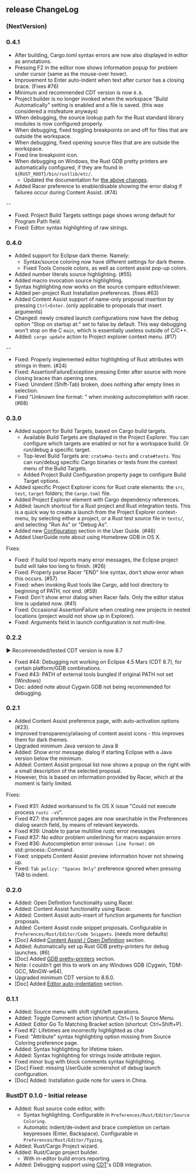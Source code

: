 ## release ChangeLog

### (NextVersion)


### 0.4.1
 * After building, Cargo.toml syntax errors are now also displayed in editor as annotations.
 * Pressing F2 in the editor now shows information popup for problem under cursor (same as the mouse-over hover).
 * Improvement to Enter auto-indent when text after cursor has a closing brace. (Fixes #76)
 * Minimum and recommended CDT version is now `8.8`.
 * Project builder is no longer invoked when the workspace "Build Automatically" setting is enabled and a file is saved. (this was considered a misfeature anyways)
 * When debugging, the source lookup path for the Rust standard library modules is now configured properly.
 * When debugging, fixed toggling breakpoints on and off for files that are outside the workspace.
 * When debugging, fixed opening source files that are are outside the workspace.
 * Fixed line breakpoint icon.
 * When debugging on Windows, the Rust GDB pretty printers are automatically configured, if they are found in `${RUST_ROOT}/bin/rustlib/etc/`.
   * Updated the documentation for [the above changes](documentation/UserGuide.md#gdb-pretty-printers).
 * Added Racer preference to enable/disable showing the error dialog if failures occur during Content Assist. (#74)

--
 * Fixed: Project Build Targets settings page shows wrong default for Program Path field.
 * Fixed: Editor syntax highlighting of raw strings.

 
### 0.4.0
 * Added support for Eclipse dark theme. Namely:  
   * Syntax/source coloring now have different settings for dark theme.
   * Fixed Tools Console colors, as well as content assist pop-up colors. 
 * Added number literals source highlighting. (#55)
 * Added macro invocation source highlighting.
 * Syntax highlighting now works on the source compare editor/viewer.
 * Added per-project Rust Installation preferences. (fixes #63)
 * Added Content Assist support of name-only proposal insertion by pressing `Ctrl+Enter`. (only applicable to proposals that insert arguments)
 * Changed: newly created launch configurations now have the debug option "Stop on startup at:" set to false by default. This way debugging won't stop on the C `main`, which is essentially useless outside of C/C++.
 * Added: `cargo update` action to Project explorer context menu. (#17)

--
 * Fixed: Properly implemented editor highlighting of Rust attributes with strings in them. (#24)
 * Fixed: AssertionFailureException pressing Enter after source with more closing braces than opening ones.
 * Fixed: Unindent (Shift-Tab) broken, does nothing after empty lines in selection.
 * Fixed "Unknown line format: " when invoking autocompletion with racer. (#68)
 

### 0.3.0
 * Added support for Build Targets, based on Cargo build targets.
   * Available Build Targets are displayed in the Project Explorer.  You can configure which targets are enabled or not for a workspace build. Or run/debug a specific target.
   * Top-level Build Targets are: `crate#no-tests` and `crate#tests`. You can run/debug specific Cargo binaries or tests from the context menu of the Build Targets.
   * Added Project Build Configuration property page to configure Build Target options.
 * Added specific Project Explorer icons for Rust crate elements: the `src`, `test`, `target` folders; the `Cargo.toml` file.
 * Added Project Explorer element with Cargo dependency references.
 * Added: launch shortcut for a Rust project and Rust integration tests. This is a quick way to create a launch from the Project Explorer context-menu, by selecting either a project, or a Rust test source file in `tests/`, and selecting "Run As" or "Debug As".
 * Added new [Configuration](documentation/UserGuide.md#configuration) section in the User Guide. (#46)
 * Added UserGuide note about using Homebrew GDB in OS X.

Fixes:

 * Fixed: if build tool reports many error messages, the Eclipse project build will take too long to finish. (#26)
 * Fixed: Properly parse Racer "END" line syntax, don't show error when this occurs. (#57)
 * Fixed: when invoking Rust tools like Cargo, add tool directory to beginning of PATH, not end. (#59)
 * Fixed: Don't show error dialog when Racer fails. Only the editor status line is updated now. (#41)
 * Fixed: Occasional AssertionFailure when creating new projects in nested locations (project would not show up in Explorer).
 * Fixed: Arguments field in launch configuration is not multi-line.

### 0.2.2
  ▶ Recommended/tested CDT version is now 8.7
 * Fixed #44: Debugging not working on Eclipse 4.5 Mars (CDT 8.7), for certain platform/GDB combinations.
 * Fixed #43: PATH of external tools bungled if original PATH not set (Windows)
 * Doc: added note about Cygwin GDB not being recommended for debugging. 

### 0.2.1
 * Added Content Assist preference page, with auto-activation options (#23).
 * Improved transparency/aliasing of content assist icons - this improves them for dark themes.
 * Upgraded minimum Java version to Java 8
  * Added: Show error message dialog if starting Eclipse with a Java version below the minimum.
 * Added: Content Assist proposal list now shows a popup on the right with a small description of the selected proposal.
  * However, this is based on information provided by Racer, which at the moment is fairly limited.

Fixes:
 * Fixed #31: Added workaround to fix OS X issue "Could not execute process `rustc -vV`". 
 * Fixed #27: the preference pages are now searchable in the Preferences dialog search field, by means of relevant keywords.
 * Fixed #39: Unable to parse multiline rustc error messages
 * Fixed #37: No editor problem underlining for macro expansion errors
 * Fixed #36: Autocompletion error `Unknown line format:` on std::process::Command.
 * Fixed: snippets Content Assist preview information hover not showing up.
 * Fixed: `Tab policy: "Spaces Only"` preference ignored when pressing TAB to indent.


### 0.2.0
 * Added: Open Definition functionality using Racer.
 * Added: Content Assist functionality using Racer.
  * Added: Content Assist auto-insert of function arguments for function proposals.
  * Added: Content Assist code snippet proposals. Configurable in `Preferences/Rust/Editor/Code Snippets`. (needs more defaults)
  * [Doc] Added [Content Assist / Open Definition](documentation/UserGuide.md#content-assist--open-definition) section.
 * Added: Automatically set up Rust GDB pretty-printers for debug launches. (#6)
  * [Doc] Added [GDB pretty-printers](documentation/UserGuide.md#gdb-pretty-printers) section.
  * Note: I couldn't get this to work on any Windows GDB (Cygwin, TDM-GCC, MinGW-w64).
 * Upgraded minimum CDT version to 8.6.0.
 * [Doc] Added [Editor auto-indentation](documentation/UserGuide.md#editor-newline-auto-indentation) section.
  

### 0.1.1
 * Added: Source menu with shift right/left operations.
 * Added: Toggle Comment action (shortcut: Ctrl+/) to Source Menu.
 * Added: Editor Go To Matching Bracket action (shortcut: Ctrl+Shift+P).
 * Fixed #2: Lifetimes are incorrectly highlighted as char
 * Fixed: "Attribute" syntax highlighting option missing from Source Coloring preference page.
 * Added: Syntax highlighting for lifetime token.
 * Added: Syntax highlighting for strings inside attribute region.
 * Fixed minor bug with block comments syntax highlighting.
 * [Doc] Fixed: missing UserGuide screenshot of debug launch configuration.
 * [Doc] Added: Installation guide note for users in China.

### RustDT 0.1.0 - Initial release 
 * Added: Rust source code editor, with:
   * Syntax highlighting. Configurable in `Preferences/Rust/Editor/Source Coloring`. 
   * Automatic indent/de-indent and brace completion on certain keypresses (Enter, Backspace). Configurable in `Preferences/Rust/Editor/Typing`.
 * Added: Rust/Cargo Project wizard.
 * Added: Rust/Cargo project builder.
   * With in-editor build errors reporting.
 * Added: Debugging support using [CDT](https://eclipse.org/cdt/)'s GDB integration. 
 
